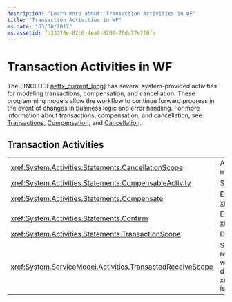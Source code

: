 ```yaml
---
description: "Learn more about: Transaction Activities in WF"
title: "Transaction Activities in WF"
ms.date: "03/30/2017"
ms.assetid: fb33378e-82c6-4ea0-870f-76dc77e7f0fe
---
```

# Transaction Activities in WF

The [!INCLUDE[netfx_current_long](../../../includes/netfx-current-long-md.md)] has several system-provided activities for modeling transactions, compensation, and cancellation. These programming models allow the workflow to continue forward progress in the event of changes in business logic and error handling. For more information about transactions, compensation, and cancellation, see [Transactions](workflow-transactions.md), [Compensation](compensation.md), and [Cancellation](modeling-cancellation-behavior-in-workflows.md).  
  
## Transaction Activities  
  
|||  
|-|-|  
|<xref:System.Activities.Statements.CancellationScope>|Associates cancellation logic, in the form of an activity, with a main path of execution, also expressed as an activity.|  
|<xref:System.Activities.Statements.CompensableActivity>|Supports compensation of its child activities.|  
|<xref:System.Activities.Statements.Compensate>|Explicitly invokes the compensation handler of a <xref:System.Activities.Statements.CompensableActivity>.|  
|<xref:System.Activities.Statements.Confirm>|Explicitly invokes the confirmation handler of a <xref:System.Activities.Statements.CompensableActivity>.|  
|<xref:System.Activities.Statements.TransactionScope>|Demarcates a transaction boundary.|  
|<xref:System.ServiceModel.Activities.TransactedReceiveScope>|Scopes the lifetime of a transaction that is initiated by a received message. The transaction may be flowed into the workflow on the initiating message, or created by the dispatcher when the message is received. **Note:**  The <xref:System.ServiceModel.Activities.TransactedReceiveScope> is located in the **Messaging** section of the **Toolbox**.|
